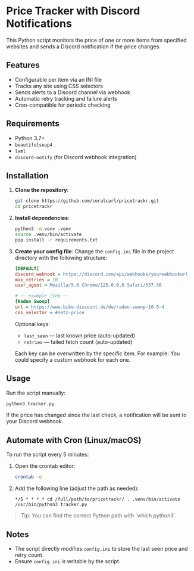 # Price Tracker with Discord Notifications

This Python script monitors the price of one or more items from specified websites and sends a Discord notification if the price changes.

## Features

- Configurable per item via an INI file  
- Tracks any site using CSS selectors  
- Sends alerts to a Discord channel via webhook  
- Automatic retry tracking and failure alerts  
- Cron-compatible for periodic checking  

## Requirements

- Python 3.7+  
- `beautifulsoup4`  
- `lxml`  
- `discord-notify` (for Discord webhook integration)  

## Installation

1. **Clone the repository**:

   ```bash
   git clone https://github.com/coralcarl/pricetrackr.git
   cd pricetrackr
   ```

2. **Install dependencies**:

   ```bash
   python3 -m venv .venv
   source .venv/bin/activate
   pip install -r requirements.txt
   ```

3. **Create your config file**:
   Change the `config.ini` file in the project directory with the following structure:

   ```ini
   [DEFAULT]
   discord_webhook = https://discord.com/api/webhooks/yourwebhookurl
   max_retries = 10
   user_agent = Mozilla/5.0 Chrome/125.0.0.0 Safari/537.36

   # ~~ example item ~~
   [Radon Swoop]
   url = https://www.bike-discount.de/de/radon-swoop-10.0-4
   css_selector = #netz-price
   ```

   Optional keys:  
   - `last_seen` — last known price (auto-updated)  
   - `retries` — failed fetch count (auto-updated)  

   Each key can be overwritten by the specific item. For example: You could specify a custom webhook for each one.

## Usage

Run the script manually:

```bash
python3 tracker.py
```

If the price has changed since the last check, a notification will be sent to your Discord webhook.

## Automate with Cron (Linux/macOS)

To run the script every 5 minutes:

1. Open the crontab editor:

   ```bash
   crontab -e
   ```

2. Add the following line (adjust the path as needed):

   ```
   */5 * * * * cd /full/path/to/pricetrackr/ . .venv/bin/activate /usr/bin/python3 tracker.py
   ```

> Tip: You can find the correct Python path with \`which python3\`.

## Notes

- The script directly modifies `config.ini` to store the last seen price and retry count.  
- Ensure `config.ini` is writable by the script.  
